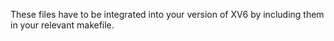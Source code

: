 These files have to be integrated into your version of XV6 by including them in your relevant makefile.
